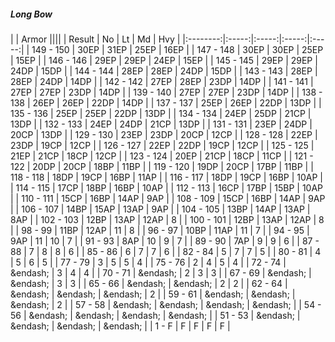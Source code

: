 ##### Long Bow

|      | Armor ||||
| Result | No | Lt | Md | Hvy |
|:--------:|:-----:|:-----:|:-----:|:-----:|
| 149 - 150 | 30EP | 31EP | 25EP | 16EP |
| 147 - 148 | 30EP | 30EP | 25EP | 15EP |
| 146 - 146 | 29EP | 29EP | 24EP | 15EP |
| 145 - 145 | 29EP | 29EP | 24DP | 15DP |
| 144 - 144 | 28EP | 28EP | 24DP | 15DP |
| 143 - 143 | 28EP | 28EP | 24DP | 14DP |
| 142 - 142 | 27EP | 28EP | 23DP | 14DP |
| 141 - 141 | 27EP | 27EP | 23DP | 14DP |
| 139 - 140 | 27EP | 27EP | 23DP | 14DP |
| 138 - 138 | 26EP | 26EP | 22DP | 14DP |
| 137 - 137 | 25EP | 26EP | 22DP | 13DP |
| 135 - 136 | 25EP | 25EP | 22DP | 13DP |
| 134 - 134 | 24EP | 25DP | 21CP | 13DP |
| 132 - 133 | 24EP | 24DP | 21CP | 13DP |
| 131 - 131 | 23EP | 24DP | 20CP | 13DP |
| 129 - 130 | 23EP | 23DP | 20CP | 12CP |
| 128 - 128 | 22EP | 23DP | 19CP | 12CP |
| 126 - 127 | 22EP | 22DP | 19CP | 12CP |
| 125 - 125 | 21EP | 21CP | 18CP | 12CP |
| 123 - 124 | 20EP | 21CP | 18CP | 11CP |
| 121 - 122 | 20DP | 20CP | 18BP | 11BP |
| 119 - 120 | 19DP | 20CP | 17BP | 11BP |
| 118 - 118 | 18DP | 19CP | 16BP | 11AP |
| 116 - 117 | 18DP | 19CP | 16BP | 10AP |
| 114 - 115 | 17CP | 18BP | 16BP | 10AP |
| 112 - 113 | 16CP | 17BP | 15BP | 10AP |
| 110 - 111 | 15CP | 16BP | 14AP | 9AP |
| 108 - 109 | 15CP | 16BP | 14AP | 9AP |
| 106 - 107 | 14BP | 15AP | 13AP | 9AP |
| 104 - 105 | 13BP | 14AP | 13AP | 8AP |
| 102 - 103 | 12BP | 13AP | 12AP | 8 |
| 100 - 101 | 12BP | 13AP | 12AP | 8 |
| 98 - 99 | 11BP | 12AP | 11 | 8 |
| 96 - 97 | 10BP | 11AP | 11 | 7 |
| 94 - 95 | 9AP | 11 | 10 | 7 |
| 91 - 93 | 8AP | 10 | 9 | 7 |
| 89 - 90 | 7AP | 9 | 9 | 6 |
| 87 - 88 | 7 | 8 | 8 | 6 |
| 85 - 86 | 6 | 7 | 7 | 6 |
| 82 - 84 | 5 | 7 | 7 | 5 |
| 80 - 81 | 4 | 5 | 6 | 5 |
| 77 - 79 | 3 | 5 | 5 | 4 |
| 75 - 76 | 2 | 4 | 5 | 4 |
| 72 - 74 | &endash;  | 3 | 4 | 4 |
| 70 - 71 | &endash;  | 2 | 3 | 3 |
| 67 - 69 | &endash;  | &endash;  | 3 | 3 |
| 65 - 66 | &endash;  | &endash;  | 2 | 2 |
| 62 - 64 | &endash;  | &endash;  | &endash;  | 2 |
| 59 - 61 | &endash;  | &endash;  | &endash;  | 2 |
| 57 - 58 | &endash;  | &endash;  | &endash;  | &endash;  |
| 54 - 56 | &endash;  | &endash;  | &endash;  | &endash;  |
| 51 - 53 | &endash;  | &endash;  | &endash;  | &endash;  |
| 1 - F | F | F | F | F |
